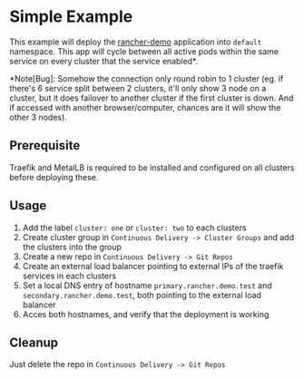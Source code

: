 # Simple Example

This example will deploy the [rancher-demo](https://hub.docker.com/r/monachus/rancher-demo) application into `default` namespace.
This app will cycle between all active pods within the same service on every cluster that the service enabled*.

*Note[Bug]: Somehow the connection only round robin to 1 cluster (eg. if there's 6 service split between 2 clusters, it'll only show 3 node on a cluster, but it does failover to another cluster if the first cluster is down. And if accessed with another browser/computer, chances are it will show the other 3 nodes). 

## Prerequisite
Traefik and MetalLB is required to be installed and configured on all clusters before deploying these.

## Usage
1. Add the label `cluster: one` or `cluster: two` to each clusters
2. Create cluster group in `Continuous Delivery -> Cluster Groups` and add the clusters into the group
3. Create a new repo in `Continuous Delivery -> Git Repos`
4. Create an external load balancer pointing to external IPs of the traefik services in each clusters
5. Set a local DNS entry of hostname `primary.rancher.demo.test` and `secondary.rancher.demo.test`, both pointing to the external load balancer
6. Acces both hostnames, and verify that the deployment is working

## Cleanup
Just delete the repo in `Continuous Delivery -> Git Repos`